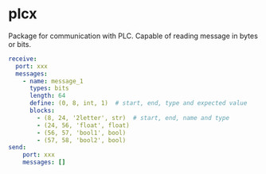 # plcx

Package for communication with PLC. Capable of reading message in bytes or bits.

```yaml
receive:
  port: xxx
  messages:
    - name: message_1
      types: bits
      length: 64
      define: (0, 8, int, 1)  # start, end, type and expected value
      blocks:
        - (8, 24, '2letter', str)  # start, end, name and type
        - (24, 56, 'float', float)
        - (56, 57, 'bool1', bool)
        - (57, 58, 'bool2', bool)
send:
    port: xxx
    messages: []
```

